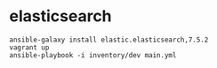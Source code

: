 # elasticsearch

```
ansible-galaxy install elastic.elasticsearch,7.5.2
vagrant up
ansible-playbook -i inventory/dev main.yml
```
